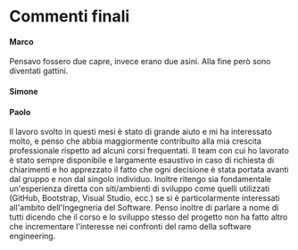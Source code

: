 # Commenti finali

#### Marco

Pensavo fossero due capre, invece erano due asini. Alla fine però sono diventati gattini.

#### Simone 



#### Paolo

Il lavoro svolto in questi mesi è stato di grande aiuto e mi ha interessato molto, e penso che abbia maggiormente contribuito alla mia crescita professionale rispetto ad alcuni corsi frequentati. Il team con cui ho lavorato è stato sempre disponibile e largamente esaustivo in caso di richiesta di chiarimenti e ho apprezzato il fatto che ogni decisione è stata portata avanti dal gruppo e non dal singolo individuo. Inoltre ritengo sia fondamentale un'esperienza diretta con siti/ambienti di sviluppo come quelli utilizzati (GitHub, Bootstrap, Visual Studio, ecc.) se si è particolarmente interessati all'ambito dell'Ingegneria del Software. Penso inoltre di parlare a nome di tutti dicendo che il corso e lo sviluppo stesso del progetto non ha fatto altro che incrementare l'interesse nei confronti del ramo della software engineering.
